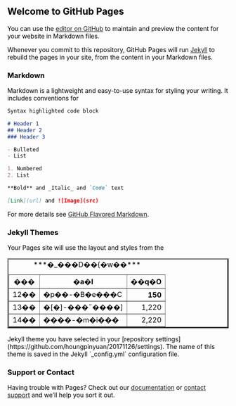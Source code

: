 ## Welcome to GitHub Pages

You can use the [editor on GitHub](https://github.com/houngpinyuan/20171126/edit/master/index.md) to maintain and preview the content for your website in Markdown files.

Whenever you commit to this repository, GitHub Pages will run [Jekyll](https://jekyllrb.com/) to rebuild the pages in your site, from the content in your Markdown files.

### Markdown

Markdown is a lightweight and easy-to-use syntax for styling your writing. It includes conventions for

```markdown
Syntax highlighted code block

# Header 1
## Header 2
### Header 3

- Bulleted
- List

1. Numbered
2. List

**Bold** and _Italic_ and `Code` text

[Link](url) and ![Image](src)
```

For more details see [GitHub Flavored Markdown](https://guides.github.com/features/mastering-markdown/).

### Jekyll Themes

Your Pages site will use the layout and styles from the <html>
<head>
<title></title>
</html>
<body background="����.jpg"text="#000000">

<table border="3">

<caption>***�_���D��{�w��***</caption>

<tr>
<th>���</th> <th>�a�I</th> <th>��q�O</th>
</th>
<tr>
<td>12��</td> <td>�p��-�B�e���C</td> <th align="right">150</td>
</th>
<tr>
<td>13��</td> <td>�[�]-���˶����]</td> <td align="right">1,220</td>
</th>
<tr>
<td>14��</td> <td>����-�m�i���</td> <td align="right">2,220</td>
</th>


</table>


</body>
</html>Jekyll theme you have selected in your [repository settings](https://github.com/houngpinyuan/20171126/settings). The name of this theme is saved in the Jekyll `_config.yml` configuration file.

### Support or Contact

Having trouble with Pages? Check out our [documentation](https://help.github.com/categories/github-pages-basics/) or [contact support](https://github.com/contact) and we’ll help you sort it out.
